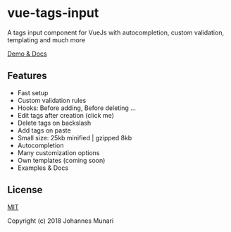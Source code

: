# vue-tags-input

A tags input component for VueJs with autocompletion, custom validation, templating and much more

[Demo & Docs](http://www.vue-tags-input.com)

## Features

* Fast setup
* Custom validation rules
* Hooks: Before adding, Before deleting ...
* Edit tags after creation (click me)
* Delete tags on backslash
* Add tags on paste
* Small size: 25kb minified | gzipped 8kb
* Autocompletion
* Many customization options
* Own templates (coming soon)
* Examples & Docs

## License

[MIT](https://opensource.org/licenses/MIT)

Copyright (c) 2018 Johannes Munari
